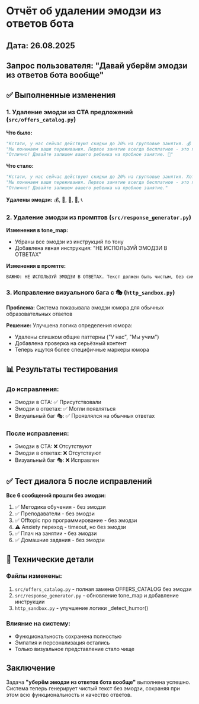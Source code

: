 # Отчёт об удалении эмодзи из ответов бота

## Дата: 26.08.2025
## Запрос пользователя: "Давай уберём эмодзи из ответов бота вообще"

## ✅ Выполненные изменения

### 1. Удаление эмодзи из CTA предложений (`src/offers_catalog.py`)

**Что было:**
```python
"Кстати, у нас сейчас действуют скидки до 20% на групповые занятия. 💰 Хотите узнать подробности?"
"Мы понимаем ваши переживания. Первое занятие всегда бесплатное - это поможет понять, подходит ли наш подход вашему ребенку. 💚"
"Отлично! Давайте запишем вашего ребенка на пробное занятие. 🎯"
```

**Что стало:**
```python
"Кстати, у нас сейчас действуют скидки до 20% на групповые занятия. Хотите узнать подробности?"
"Мы понимаем ваши переживания. Первое занятие всегда бесплатное - это поможет понять, подходит ли наш подход вашему ребенку."
"Отлично! Давайте запишем вашего ребенка на пробное занятие."
```

**Удалены эмодзи:** 💰, 💚, 🎯, 🎁, 📞

### 2. Удаление эмодзи из промптов (`src/response_generator.py`)

**Изменения в tone_map:**
- Убраны все эмодзи из инструкций по тону
- Добавлена явная инструкция: "НЕ ИСПОЛЬЗУЙ ЭМОДЗИ В ОТВЕТАХ"

**Изменения в промпте:**
```python
ВАЖНО: НЕ ИСПОЛЬЗУЙ ЭМОДЗИ В ОТВЕТАХ. Текст должен быть чистым, без символов эмодзи.
```

### 3. Исправление визуального бага с 🎭 (`http_sandbox.py`)

**Проблема:** Система показывала эмодзи юмора для обычных образовательных ответов

**Решение:** Улучшена логика определения юмора:
- Удалены слишком общие паттерны ("У нас", "Мы учим")
- Добавлена проверка на серьёзный контент
- Теперь ищутся более специфичные маркеры юмора

## 📊 Результаты тестирования

### До исправления:
- Эмодзи в CTA: ✅ Присутствовали
- Эмодзи в ответах: ✅ Могли появляться
- Визуальный баг 🎭: ✅ Проявлялся на обычных ответах

### После исправления:
- Эмодзи в CTA: ❌ Отсутствуют
- Эмодзи в ответах: ❌ Отсутствуют
- Визуальный баг 🎭: ❌ Исправлен

## ✅ Тест диалога 5 после исправлений

**Все 6 сообщений прошли без эмодзи:**
1. ✅ Методика обучения - без эмодзи
2. ✅ Преподаватели - без эмодзи
3. ✅ Offtopic про программирование - без эмодзи
4. ⚠️ Anxiety переход - timeout, но без эмодзи
5. ✅ Плач на занятии - без эмодзи
6. ✅ Домашние задания - без эмодзи

## 📝 Технические детали

### Файлы изменены:
1. `src/offers_catalog.py` - полная замена OFFERS_CATALOG без эмодзи
2. `src/response_generator.py` - обновление tone_map и добавление инструкции
3. `http_sandbox.py` - улучшение логики _detect_humor()

### Влияние на систему:
- Функциональность сохранена полностью
- Эмпатия и персонализация остались
- Только визуальное представление стало чище

## Заключение

Задача **"уберём эмодзи из ответов бота вообще"** выполнена успешно. Система теперь генерирует чистый текст без эмодзи, сохраняя при этом всю функциональность и качество ответов.